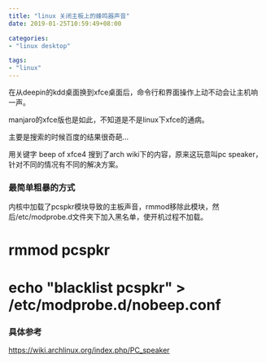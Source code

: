 ```yaml
---
title: "linux 关闭主板上的蜂鸣器声音"
date: 2019-01-25T10:59:49+08:00

categories:
- "linux desktop"

tags:
- "linux"
---
```



在从deepin的kdd桌面换到xfce桌面后，命令行和界面操作上动不动会让主机响一声。

manjaro的xfce版也是如此，不知道是不是linux下xfce的通病。

主要是搜索的时候百度的结果很奇葩...


用关键字 beep of xfce4 搜到了arch wiki下的内容，原来这玩意叫pc speaker，针对不同的情况有不同的解决方案。

### 最简单粗暴的方式

内核中加载了pcspkr模块导致的主板声音，rmmod移除此模块，然后/etc/modprobe.d文件夹下加入黑名单，使开机过程不加载。

> 
# rmmod pcspkr
# echo "blacklist pcspkr" > /etc/modprobe.d/nobeep.conf


### 具体参考

https://wiki.archlinux.org/index.php/PC_speaker

